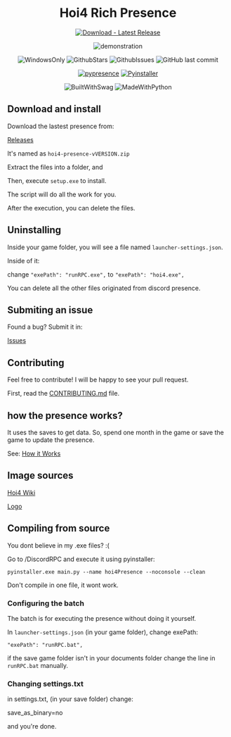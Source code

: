 <h1 align="center">
Hoi4 Rich Presence
</h1>

<div align="center">

[![Download - Latest Release](https://img.shields.io/badge/Download-Latest_Release-2ea44f?style=for-the-badge)](https://github.com/ThiaudioTT/hoi4-presence/releases/latest)

![demonstration](/tests/demo.PNG)

![WindowsOnly](https://img.shields.io/badge/Only-blue?logo=Windows&style=flat&label=Windows)
![GithubStars](https://img.shields.io/github/stars/thiaudiott/hoi4-presence?logo=github)
![GithubIssues](https://img.shields.io/github/issues/thiaudiott/hoi4-presence?logo=github)
![GitHub last commit](https://img.shields.io/github/last-commit/thiaudiott/hoi4-presence?logo=github)

<!-- DEPENDENCIES -->
[![pypresence](https://img.shields.io/badge/using-pypresence-00bb88.svg?logo=discord&logoWidth=20)](https://github.com/qwertyquerty/pypresence)
[![Pyinstaller](https://img.shields.io/badge/using-pyinstaller-00bb88.svg?logo=python)](https://github.com/pyinstaller/pyinstaller)

<!-- MEME -->
![BuiltWithSwag](http://ForTheBadge.com/images/badges/built-with-swag.svg)
![MadeWithPython](http://ForTheBadge.com/images/badges/made-with-python.svg)

</div>

## Download and install

Download the lastest presence from:

[Releases](https://github.com/ThiaudioTT/hoi4-presence/releases)

It's named as `hoi4-presence-vVERSION.zip`

Extract the files into a folder, and

Then, execute `setup.exe` to install.

The script will do all the work for you.

After the execution, you can delete the files.

## Uninstalling

Inside your game folder, you will see a file named `launcher-settings.json`.

Inside of it:

change `"exePath": "runRPC.exe",` to
`"exePath": "hoi4.exe",`

You can delete all the other files originated from discord presence.

## Submiting an issue

Found a bug? Submit it in:

[Issues](https://github.com/ThiaudioTT/hoi4-presence/issues)

## Contributing

Feel free to contribute! I will be happy to see your pull request.

First, read the [CONTRIBUTING.md](CONTRIBUTING.md) file.

## how the presence works?

It uses the saves to get data. So, spend one month in the game or save the game to update the presence.

See: [How it Works](https://github.com/ThiaudioTT/hoi4-presence/wiki/How-it-works)

## Image sources

[Hoi4 Wiki](https://hoi4.paradoxwikis.com/Hearts_of_Iron_4_Wiki)

[Logo](https://www.reddit.com/r/hoi4/comments/85l962/new_game_icon_made_by_me_the_original_sucks_free/)

## Compiling from source

You dont believe in my .exe files? :(

Go to /DiscordRPC and execute it using pyinstaller:

```pyinstaller.exe main.py --name hoi4Presence --noconsole --clean```

Don't compile in one file, it wont work.

### Configuring the batch

The batch is for executing the presence without doing it yourself.

In `launcher-settings.json` (in your game folder), change exePath:

`"exePath": "runRPC.bat",`

if the save game folder isn't in your documents folder
change the line in `runRPC.bat` manually.

### Changing settings.txt

in settings.txt, (in your save folder) change:

save_as_binary=no

and you're done.
